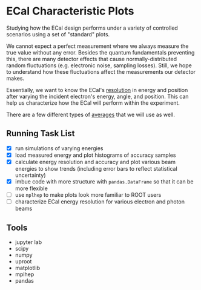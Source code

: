 # ECal Characteristic Plots
Studying how the ECal design performs under a variety of controlled scenarios
using a set of "standard" plots.

We cannot expect a perfect measurement where we always measure the true value without any error.
Besides the quantum fundamentals preventing this, there are many detector effects that cause
normally-distributed random fluctuations (e.g. electronic noise, sampling losses). Still, we
hope to understand how these fluctuations affect the measurements our detector makes.

Essentially, we want to know the ECal's [resolution](resolution.md) in energy and position
after varying the incident electron's energy, angle, and position. This can help us characterize
how the ECal will perform within the experiment.

There are a few different types of [averages](averages.md) that we will use as well.

## Running Task List
- [x] run simulations of varying energies
- [x] load measured energy and plot histograms of accuracy samples
- [x] calculate energy resolution and accuracy and plot various beam energies to show trends (including error bars to reflect statistical uncertainty)
- [x] imbue code with more structure with `pandas.DataFrame` so that it can be more flexible
- [ ] use `mplhep` to make plots look more familiar to ROOT users
- [ ] characterize ECal energy resolution for various electron and photon beams

## Tools
- jupyter lab
- scipy
- numpy
- uproot
- matplotlib
- mplhep
- pandas
